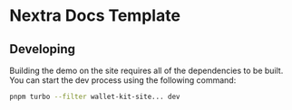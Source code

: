 # Nextra Docs Template

## Developing

Building the demo on the site requires all of the dependencies to be built. You can start the dev process using the following command:

```bash
pnpm turbo --filter wallet-kit-site... dev
```
